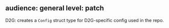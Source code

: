 audience: general
level: patch
---
D2G: creates a `Config` struct type for D2G-specific config used in the repo.
